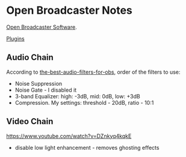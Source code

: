 # Open Broadcaster Notes

[Open Broadcaster Software](https://obsproject.com/).

[Plugins](plugins.html)

## Audio Chain

According to
[the-best-audio-filters-for-obs](https://streamgeeks.us/the-best-audio-filters-for-obs/),
order of the filters to use:

* Noise Suppression
* Noise Gate - I disabled it
* 3-band Equalizer: high: -3dB, mid: 0dB, low: +3dB
* Compression. My settings: threshold - 20dB, ratio - 10:1

## Video Chain

https://www.youtube.com/watch?v=DZnkyq4kqkE


* disable low light enhancement - removes ghosting effects
